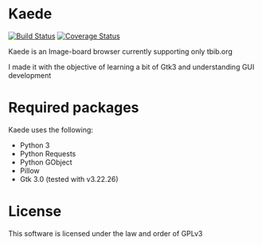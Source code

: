 Kaede
=====
[![Build Status](https://travis-ci.org/Hattshire/Kaede.svg?branch=master)](https://travis-ci.org/Hattshire/Kaede) [![Coverage Status](https://coveralls.io/repos/github/Hattshire/Kaede/badge.svg?branch=master)](https://coveralls.io/github/Hattshire/Kaede?branch=master)

Kaede is an Image-board browser currently supporting only tbib.org

I made it with the objective of learning a bit of Gtk3 and understanding GUI development

Required packages
=================
Kaede uses the following:
* Python 3
* Python Requests
* Python GObject
* Pillow
* Gtk 3.0 (tested with v3.22.26)

License
=======
This software is licensed under the law and order of GPLv3
